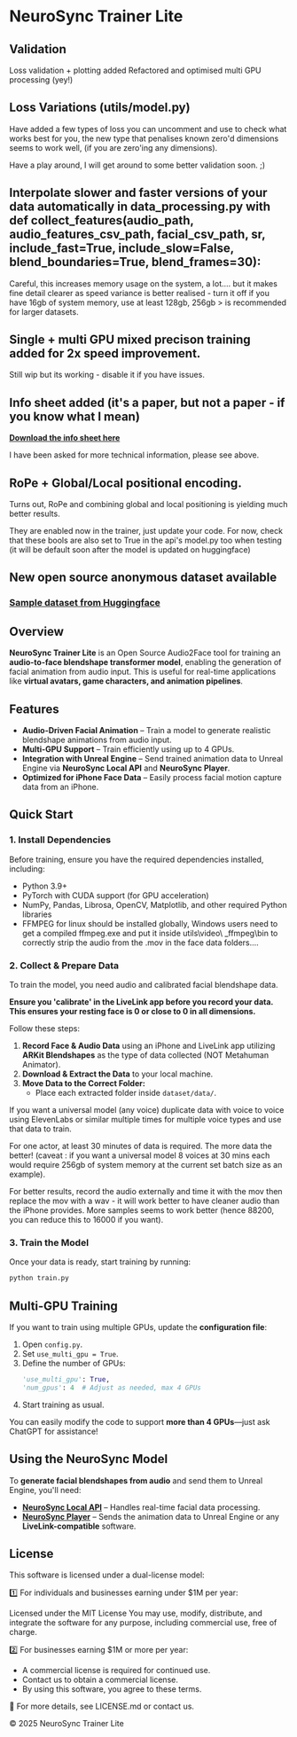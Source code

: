 # NeuroSync Trainer Lite

## **Validation**

Loss validation + plotting added
Refactored and optimised multi GPU processing (yey!)

## **Loss Variations** (utils/model.py)

Have added a few types of loss you can uncomment and use to check what works best for you, the new type that penalises known zero'd dimensions seems to work well, (if you are zero'ing any dimensions).

Have a play around, I will get around to some better validation soon. ;)

## Interpolate slower and faster versions of your data automatically in data_processing.py with def collect_features(audio_path, audio_features_csv_path, facial_csv_path, sr, include_fast=True, include_slow=False, blend_boundaries=True, blend_frames=30):

Careful, this increases memory usage on the system, a lot.... but it makes fine detail clearer as speed variance is better realised - turn it off if you have 16gb of system memory, use at least 128gb, 256gb > is recommended for larger datasets.

## Single + multi GPU mixed precison training added for 2x speed improvement.

Still wip but its working - disable it if you have issues.

## Info sheet added (it's a paper, but not a paper - if you know what I mean)

[**Download the info sheet here**](https://drive.google.com/file/d/1U9pvs_FY1L-cnSkWvnkbSPe0VVa8PZ8b/view?usp=drive_link)

I have been asked for more technical information, please see above.

## RoPe + Global/Local positional encoding.

Turns out, RoPe and combining global and local positioning is yielding much better results. 

They are enabled now in the trainer, just update your code. For now, check that these bools are also set to True in the api's model.py too when testing (it will be default soon after the model is updated on huggingface)

## New open source anonymous dataset available
### [**Sample dataset from Huggingface**](https://huggingface.co/datasets/AnimaVR/Neurosync_Audio2Face_Dataset) 

## Overview

**NeuroSync Trainer Lite** is an Open Source Audio2Face tool for training an **audio-to-face blendshape transformer model**, enabling the generation of facial animation from audio input. This is useful for real-time applications like **virtual avatars, game characters, and animation pipelines**.

## Features
- **Audio-Driven Facial Animation** – Train a model to generate realistic blendshape animations from audio input.
- **Multi-GPU Support** – Train efficiently using up to 4 GPUs.
- **Integration with Unreal Engine** – Send trained animation data to Unreal Engine via **NeuroSync Local API** and **NeuroSync Player**.
- **Optimized for iPhone Face Data** – Easily process facial motion capture data from an iPhone.

## Quick Start
### 1. Install Dependencies
Before training, ensure you have the required dependencies installed, including:
- Python 3.9+
- PyTorch with CUDA support (for GPU acceleration)
- NumPy, Pandas, Librosa, OpenCV, Matplotlib, and other required Python libraries
- FFMPEG for linux should be installed globally, Windows users need to get a compiled ffmpeg.exe and put it inside utils\video\ _ffmpeg\bin to correctly strip the audio from the .mov in the face data folders....

### 2. Collect & Prepare Data
To train the model, you need audio and calibrated facial blendshape data. 

**Ensure you 'calibrate' in the LiveLink app before you record your data. This ensures your resting face is 0 or close to 0 in all dimensions.**

Follow these steps:
1. **Record Face & Audio Data** using an iPhone and LiveLink app utilizing **ARKit Blendshapes** as the type of data collected (NOT Metahuman Animator).
2. **Download & Extract the Data** to your local machine.
3. **Move Data to the Correct Folder:**
   - Place each extracted folder inside `dataset/data/`.

If you want a universal model (any voice) duplicate data with voice to voice using ElevenLabs or similar multiple times for multiple voice types and use that data to train. 

For one actor, at least 30 minutes of data is required. The more data the better! (caveat : if you want a universal model 8 voices at 30 mins each would require 256gb of system memory at the current set batch size as an example).

For better results, record the audio externally and time it with the mov then replace the mov with a wav - it will work better to have cleaner audio than the iPhone provides. More samples seems to work better (hence 88200, you can reduce this to 16000 if you want).

### 3. Train the Model
Once your data is ready, start training by running:
```bash
python train.py
```

## Multi-GPU Training
If you want to train using multiple GPUs, update the **configuration file**:
1. Open `config.py`.
2. Set `use_multi_gpu = True`.
3. Define the number of GPUs:
   ```python
   'use_multi_gpu': True,
   'num_gpus': 4  # Adjust as needed, max 4 GPUs
   ```
4. Start training as usual.

You can easily modify the code to support **more than 4 GPUs**—just ask ChatGPT for assistance!

## Using the NeuroSync Model
To **generate facial blendshapes from audio** and send them to Unreal Engine, you'll need:
- [**NeuroSync Local API**](https://github.com/AnimaVR/NeuroSync_Local_API) – Handles real-time facial data processing.
- [**NeuroSync Player**](https://github.com/AnimaVR/NeuroSync_Player) – Sends the animation data to Unreal Engine or any **LiveLink-compatible** software.

## License
This software is licensed under a dual-license model:

1️⃣ For individuals and businesses earning under $1M per year:

Licensed under the MIT License
You may use, modify, distribute, and integrate the software for any purpose, including commercial use, free of charge.

2️⃣ For businesses earning $1M or more per year:

- A commercial license is required for continued use.
- Contact us to obtain a commercial license.
- By using this software, you agree to these terms.

📜 For more details, see LICENSE.md or contact us.

&copy; 2025 NeuroSync Trainer Lite

